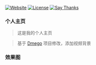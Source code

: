 [![Website](https://img.shields.io/website-up-down-green-red/http/i.dmego.cn.svg)](http://i.dmego.cn/)
[![License](https://img.shields.io/github/license/dmego/home.github.io.svg)](/LICENSE)
[![Say Thanks](https://img.shields.io/badge/Say-Thanks!-1EAEDB.svg)](https://saythanks.io/to/dmego)

### 个人主页

> 这是我的个人主页

> 基于 [Dmego](https://github.com/dmego/home.github.io) 项目修改，添加视频背景

### 效果图




